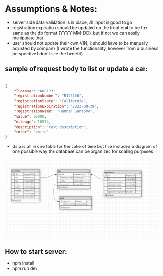 # Assumptions & Notes:

- server side data validation is in place, all input is good to go
- registration expiration should be updated on the front end to be the same as the db format (YYYY-MM-DD), but if not we can easily manipulate that
- user should not update their own VIN, it should have to be manually adjusted by company (I wrote the functionality, however from a business perspective I don't see the benefit)

## sample of request body to list or update a car:

```json

{
    "license": "ABC123",
    "registrationNumber": "R123456",
    "registrationState": "California",
    "registrationExpiration": "2023-08-29",
    "registrationName": "Hannah Santoyo",
    "value": 60000,
    "mileage": 16574,
    "description": "test description",
    "color": "white"
}
```

- data is all in one table for the sake of time but I've included a diagram of one possible way the database can be organized for scaling purposes

<img src="dbdiagram.png">

## How to start server:

- npm install
- npm run dev
